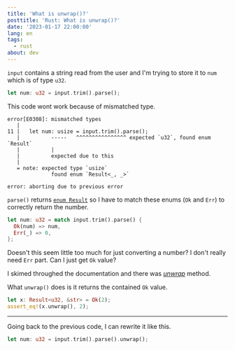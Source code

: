 ```yaml
---
title: 'What is unwrap()?'
posttitle: 'Rust: What is unwrap()?'
date: '2023-01-17 22:00:00'
lang: en
tags:
  - rust
about: dev
---
```


`input` contains a string read from the user and I'm trying to store it to `num` which is of type `u32`.

```rust
let num: u32 = input.trim().parse();
```

This code wont work because of mismatched type.

```text
error[E0308]: mismatched types
   |
11 |   let num: usize = input.trim().parse();
   |          -----   ^^^^^^^^^^^^^^^^ expected `u32`, found enum `Result`
   |          |
   |          expected due to this
   |
   = note: expected type `usize`
              found enum `Result<_, _>`

error: aborting due to previous error
```

`parse()` returns [`enum Result`](https://doc.rust-lang.org/std/result/enum.Result.html) so I have to match these enums (`Ok` and `Err`) to correctly return the number.

```rust
let num: u32 = match input.trim().parse() {
  Ok(num) => num,
  Err(_) => 0,
};
```

Doesn't this seem little too much for just converting a number? I don't really need `Err` part. Can I just get `Ok` value?

I skimed throughed the documentation and there was [_unwrap_](https://doc.rust-lang.org/std/result/enum.Result.html#method.unwrap) method.

What `unwrap()` does is it returns the contained `Ok` value.

```rust
let x: Result<u32, &str> = Ok(2);
assert_eq!(x.unwrap(), 2);
```

---

Going back to the previous code, I can rewrite it like this.

```rust
let num: u32 = input.trim().parse().unwrap();
```

